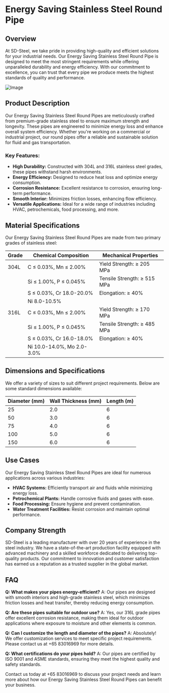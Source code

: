 # Energy Saving Stainless Steel Round Pipe

## Overview
At SD-Steel, we take pride in providing high-quality and efficient solutions for your industrial needs. Our Energy Saving Stainless Steel Round Pipe is designed to meet the most stringent requirements while offering unparalleled durability and energy efficiency. With our commitment to excellence, you can trust that every pipe we produce meets the highest standards of quality and performance.

![Image](https://github.com/user-attachments/assets/2567258e-e124-4816-932d-1809bd27ef0b)

## Product Description
Our Energy Saving Stainless Steel Round Pipes are meticulously crafted from premium-grade stainless steel to ensure maximum strength and longevity. These pipes are engineered to minimize energy loss and enhance overall system efficiency. Whether you're working on a commercial or industrial project, our round pipes offer a reliable and sustainable solution for fluid and gas transportation.

### Key Features:
- **High Durability:** Constructed with 304L and 316L stainless steel grades, these pipes withstand harsh environments.
- **Energy Efficiency:** Designed to reduce heat loss and optimize energy consumption.
- **Corrosion Resistance:** Excellent resistance to corrosion, ensuring long-term performance.
- **Smooth Interior:** Minimizes friction losses, enhancing flow efficiency.
- **Versatile Applications:** Ideal for a wide range of industries including HVAC, petrochemicals, food processing, and more.

## Material Specifications
Our Energy Saving Stainless Steel Round Pipes are made from two primary grades of stainless steel:

| Grade | Chemical Composition | Mechanical Properties |
|-------|----------------------|------------------------|
| 304L  | C ≤ 0.03%, Mn ≤ 2.00%| Yield Strength: ≥ 205 MPa |
|       | Si ≤ 1.00%, P ≤ 0.045%| Tensile Strength: ≥ 515 MPa |
|       | S ≤ 0.03%, Cr 18.0-20.0% | Elongation: ≥ 40% |
|       | Ni 8.0-10.5% |                  |
| 316L  | C ≤ 0.03%, Mn ≤ 2.00%| Yield Strength: ≥ 170 MPa |
|       | Si ≤ 1.00%, P ≤ 0.045%| Tensile Strength: ≥ 485 MPa |
|       | S ≤ 0.03%, Cr 16.0-18.0% | Elongation: ≥ 40% |
|       | Ni 10.0-14.0%, Mo 2.0-3.0% |                  |

## Dimensions and Specifications
We offer a variety of sizes to suit different project requirements. Below are some standard dimensions available:

| Diameter (mm) | Wall Thickness (mm) | Length (m) |
|---------------|---------------------|------------|
| 25            | 2.0                 | 6          |
| 50            | 3.0                 | 6          |
| 75            | 4.0                 | 6          |
| 100           | 5.0                 | 6          |
| 150           | 6.0                 | 6          |

## Use Cases
Our Energy Saving Stainless Steel Round Pipes are ideal for numerous applications across various industries:

- **HVAC Systems:** Efficiently transport air and fluids while minimizing energy loss.
- **Petrochemical Plants:** Handle corrosive fluids and gases with ease.
- **Food Processing:** Ensure hygiene and prevent contamination.
- **Water Treatment Facilities:** Resist corrosion and maintain optimal performance.

## Company Strength
SD-Steel is a leading manufacturer with over 20 years of experience in the steel industry. We have a state-of-the-art production facility equipped with advanced machinery and a skilled workforce dedicated to delivering top-quality products. Our commitment to innovation and customer satisfaction has earned us a reputation as a trusted supplier in the global market.

## FAQ
**Q: What makes your pipes energy-efficient?**
A: Our pipes are designed with smooth interiors and high-grade stainless steel, which minimizes friction losses and heat transfer, thereby reducing energy consumption.

**Q: Are these pipes suitable for outdoor use?**
A: Yes, our 316L grade pipes offer excellent corrosion resistance, making them ideal for outdoor applications where exposure to moisture and other elements is common.

**Q: Can I customize the length and diameter of the pipes?**
A: Absolutely! We offer customization services to meet specific project requirements. Please contact us at +65 83016969 for more details.

**Q: What certifications do your pipes hold?**
A: Our pipes are certified by ISO 9001 and ASME standards, ensuring they meet the highest quality and safety standards.

Contact us today at +65 83016969 to discuss your project needs and learn more about how our Energy Saving Stainless Steel Round Pipes can benefit your business.